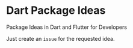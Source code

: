 # Dart Package Ideas
Package Ideas in Dart and Flutter for Developers

Just create an `issue` for the requested idea.

